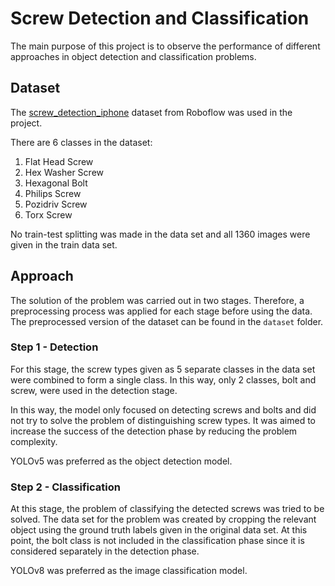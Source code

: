 # Screw Detection and Classification

The main purpose of this project is to observe the performance of different approaches in object detection and classification problems.

## Dataset
The [screw_detection_iphone](https://universe.roboflow.com/corrosion-a1pkl/screw_detection_iphone) dataset from Roboflow was used in the project. 

There are 6 classes in the dataset:
1. Flat Head Screw
2. Hex Washer Screw
3. Hexagonal Bolt
4. Philips Screw
5. Pozidriv Screw
6. Torx Screw

No train-test splitting was made in the data set and all 1360 images were given in the train data set.

## Approach

The solution of the problem was carried out in two stages. Therefore, a preprocessing process was applied for each stage before using the data. The preprocessed version of the dataset can be found in the `dataset` folder.

### Step 1 - Detection

For this stage, the screw types given as 5 separate classes in the data set were combined to form a single class. In this way, only 2 classes, bolt and screw, were used in the detection stage.

In this way, the model only focused on detecting screws and bolts and did not try to solve the problem of distinguishing screw types. It was aimed to increase the success of the detection phase by reducing the problem complexity.

YOLOv5 was preferred as the object detection model.

### Step 2 - Classification

At this stage, the problem of classifying the detected screws was tried to be solved. The data set for the problem was created by cropping the relevant object using the ground truth labels given in the original data set. At this point, the bolt class is not included in the classification phase since it is considered separately in the detection phase.

YOLOv8 was preferred as the image classification model.